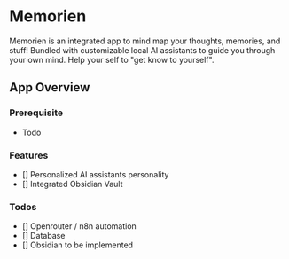 # Memorien  
Memorien is an integrated app to mind map your thoughts, memories, and stuff! Bundled with customizable local AI assistants to guide you through your own mind. Help your self to "get know to yourself".  
## App Overview  
### Prerequisite
- Todo
### Features  
- [] Personalized AI assistants personality  
- [] Integrated Obsidian Vault  
### Todos
- [] Openrouter / n8n automation  
- [] Database 
- [] Obsidian to be implemented  